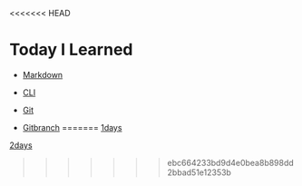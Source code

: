 <<<<<<< HEAD
# Today I Learned 



- [Markdown](TIL.md/#마크다운-문법-정리)


- [CLI](TIL.md/#cli-문법)

- [Git](TIL.md/#git-bash-개념이해)

- [Gitbranch](TIL.md/#git-branch)
=======
[1days](TIL.md/#cli-문법)


[2days](TIL.md/#원격저장소-정리)
>>>>>>> ebc664233bd9d4e0bea8b898dd2bbad51e12353b
